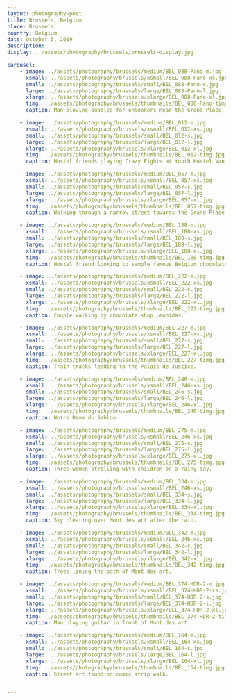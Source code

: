 ```yaml
---
layout: photography-post
title: Brussels, Belgium
place: Brussels
country: Belgium
date: October 5, 2019
description:
display: ../assets/photography/brussels/brussels-display.jpg

carousel:
    - image: ../assets/photography/brussels/medium/BEL_088-Pano-m.jpg
      xsmall: ../assets/photography/brussels/xsmall/BEL_088-Pano-xs.jpg
      small: ../assets/photography/brussels/small/BEL_088-Pano-s.jpg
      large: ../assets/photography/brussels/large/BEL_088-Pano-l.jpg
      xlarge: ../assets/photography/brussels/xlarge/BEL_088-Pano-xl.jpg
      timg: ../assets/photography/brussels/thumbnails/BEL_088-Pano-timg.jpg
      caption: Man blowing bubbles for onlookers near the Grand Place.

    - image: ../assets/photography/brussels/medium/BEL_012-m.jpg
      xsmall: ../assets/photography/brussels/xsmall/BEL_012-xs.jpg
      small: ../assets/photography/brussels/small/BEL_012-s.jpg
      large: ../assets/photography/brussels/large/BEL_012-l.jpg
      xlarge: ../assets/photography/brussels/xlarge/BEL_012-xl.jpg
      timg: ../assets/photography/brussels/thumbnails/BEL_012-timg.jpg
      caption: Hostel friends playing Crazy Eights at Youth Hostel Van Gogh.

    - image: ../assets/photography/brussels/medium/BEL_057-m.jpg
      xsmall: ../assets/photography/brussels/xsmall/BEL_057-xs.jpg
      small: ../assets/photography/brussels/small/BEL_057-s.jpg
      large: ../assets/photography/brussels/large/BEL_057-l.jpg
      xlarge: ../assets/photography/brussels/xlarge/BEL_057-xl.jpg
      timg: ../assets/photography/brussels/thumbnails/BEL_057-timg.jpg
      caption: Walking through a narrow street towards the Grand Place.

    - image: ../assets/photography/brussels/medium/BEL_188-m.jpg
      xsmall: ../assets/photography/brussels/xsmall/BEL_188-xs.jpg
      small: ../assets/photography/brussels/small/BEL_188-s.jpg
      large: ../assets/photography/brussels/large/BEL_188-l.jpg
      xlarge: ../assets/photography/brussels/xlarge/BEL_188-xl.jpg
      timg: ../assets/photography/brussels/thumbnails/BEL_188-timg.jpg
      caption: Hostel friend looking to sample famous Belgium chocolates. 

    - image: ../assets/photography/brussels/medium/BEL_222-m.jpg
      xsmall: ../assets/photography/brussels/xsmall/BEL_222-xs.jpg
      small: ../assets/photography/brussels/small/BEL_222-s.jpg
      large: ../assets/photography/brussels/large/BEL_222-l.jpg
      xlarge: ../assets/photography/brussels/xlarge/BEL_222-xl.jpg
      timg: ../assets/photography/brussels/thumbnails/BEL_222-timg.jpg
      caption: Couple walking by chocolate shop Leonidas.

    - image: ../assets/photography/brussels/medium/BEL_227-m.jpg
      xsmall: ../assets/photography/brussels/xsmall/BEL_227-xs.jpg
      small: ../assets/photography/brussels/small/BEL_227-s.jpg
      large: ../assets/photography/brussels/large/BEL_227-l.jpg
      xlarge: ../assets/photography/brussels/xlarge/BEL_227-xl.jpg
      timg: ../assets/photography/brussels/thumbnails/BEL_227-timg.jpg
      caption: Train tracks leading to the Palais de Justice.

    - image: ../assets/photography/brussels/medium/BEL_246-m.jpg
      xsmall: ../assets/photography/brussels/xsmall/BEL_246-xs.jpg
      small: ../assets/photography/brussels/small/BEL_246-s.jpg
      large: ../assets/photography/brussels/large/BEL_246-l.jpg
      xlarge: ../assets/photography/brussels/xlarge/BEL_246-xl.jpg
      timg: ../assets/photography/brussels/thumbnails/BEL_246-timg.jpg
      caption: Notre Dame du Sablon.

    - image: ../assets/photography/brussels/medium/BEL_275-m.jpg
      xsmall: ../assets/photography/brussels/xsmall/BEL_246-xs.jpg
      small: ../assets/photography/brussels/small/BEL_275-s.jpg
      large: ../assets/photography/brussels/large/BEL_275-l.jpg
      xlarge: ../assets/photography/brussels/xlarge/BEL_275-xl.jpg
      timg: ../assets/photography/brussels/thumbnails/BEL_275-timg.jpg
      caption: Three women strolling with children on a rainy day.

    - image: ../assets/photography/brussels/medium/BEL_334-m.jpg
      xsmall: ../assets/photography/brussels/xsmall/BEL_246-xs.jpg
      small: ../assets/photography/brussels/small/BEL_334-s.jpg
      large: ../assets/photography/brussels/large/BEL_334-l.jpg
      xlarge: ../assets/photography/brussels/xlarge/BEL_334-xl.jpg
      timg: ../assets/photography/brussels/thumbnails/BEL_334-timg.jpg
      caption: Sky clearing over Mont des art after the rain.

    - image: ../assets/photography/brussels/medium/BEL_342-m.jpg
      xsmall: ../assets/photography/brussels/xsmall/BEL_246-xs.jpg
      small: ../assets/photography/brussels/small/BEL_342-s.jpg
      large: ../assets/photography/brussels/large/BEL_342-l.jpg
      xlarge: ../assets/photography/brussels/xlarge/BEL_342-xl.jpg
      timg: ../assets/photography/brussels/thumbnails/BEL_342-timg.jpg
      caption: Trees lining the path of Mont des art.

    - image: ../assets/photography/brussels/medium/BEL_374-HDR-2-m.jpg
      xsmall: ../assets/photography/brussels/xsmall/BEL_374-HDR-2-xs.jpg
      small: ../assets/photography/brussels/small/BEL_374-HDR-2-s.jpg
      large: ../assets/photography/brussels/large/BEL_374-HDR-2-l.jpg
      xlarge: ../assets/photography/brussels/xlarge/BEL_374-HDR-2-xl.jpg
      timg: ../assets/photography/brussels/thumbnails/BEL_374-HDR-2-timg.jpg
      caption: Man playing guitar in front of Mont des art.

    - image: ../assets/photography/brussels/medium/BEL_164-m.jpg
      xsmall: ../assets/photography/brussels/xsmall/BEL_164-xs.jpg
      small: ../assets/photography/brussels/small/BEL_164-s.jpg
      large:  ../assets/photography/brussels/large/BEL_164-l.jpg
      xlarge: ../assets/photography/brussels/xlarge/BEL_164-xl.jpg
      timg: ../assets/photography/brussels/thumbnails/BEL_164-timg.jpg
      caption: Street art found on comic strip walk.


---
```


